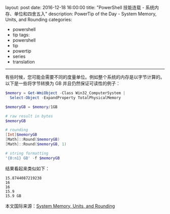 ﻿layout: post
date: 2016-12-18 16:00:00
title: "PowerShell 技能连载 - 系统内存、单位和四舍五入"
description: PowerTip of the Day - System Memory, Units, and Rounding
categories:
- powershell
- tip
tags:
- powershell
- tip
- powertip
- series
- translation
---
有些时候，您可能会需要不同的度量单位。例如整个系统的内存是以字节计算的。以下是一些将字节转换为 GB 并且仍然保证可读性的例子：

```powershell
$memory = Get-WmiObject -Class Win32_ComputerSystem | 
  Select-Object -ExpandProperty TotalPhysicalMemory

$memoryGB = $memory/1GB

# raw result in bytes
$memoryGB

# rounding
[Int]$memoryGB
[Math]::Round($memoryGB)
[Math]::Round($memoryGB, 1)

# string formatting
'{0:n1} GB' -f $memoryGB
```

结果看起来类似如下：


    15.8744087219238
    16
    16
    15.9
    15.9 GB

<!--more-->
本文国际来源：[System Memory, Units, and Rounding](http://community.idera.com/powershell/powertips/b/tips/posts/system-memory-units-and-rounding)
